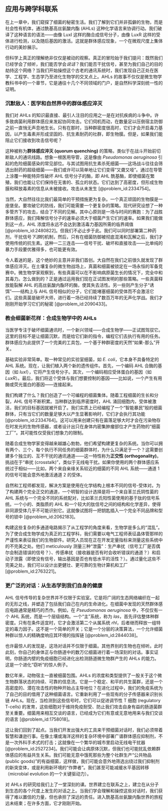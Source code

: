 ## 应用与跨学科联系

在上一章中，我们窥探了细菌的秘密生活。我们了解到它们并非孤僻的生物，而是社会性有机体，通过酰基高丝氨酸内酯 (AHLs) 这种化学语言来协调行动。我们破译了这种语言的语法——由像 LuxI 这样的酶合成信号分子，由像 LuxR 这样的受体进行检测，以及随后基因的激活。这就是群体感应现象，一个在微观尺度上集体行动的美妙展示。

但科学上真正的理解绝非仅仅是被动的观察。真正的冒险始于我们提问：既然我们已经学会了倾听，我们能否学会*说话*？我们能否干扰信号，甚至为我们自己的目的劫持这个网络？当我们开始操控这个古老的通讯系统时，我们发现自己正处在医学、工程学、生态学乃至进化生物学的交叉点上。AHLs 的故事不仅仅是微生物学教科书中的一个章节，它是通往十几个不同领域的门户，是自然科学深刻统一性的证明。

### 沉默敌人：医学和自然界中的群体感应淬灭

我们对 AHLs 的知识最直接、最引人注目的应用之一是在对抗疾病的斗争中。许多致病菌利用群体感应来发起协同攻击。它们伺机而动，在数量足以压倒宿主防御之前一直悄无声息地生长。只有在那时，当种群密度很高时，它们才会开启毒力基因，以产生毒素并形成坚固的、抗生素耐药的社群，即生物膜。但是，如果我们能阻止它们接收到攻击信号呢？

这种被称为**群体感应淬灭 (quorum quenching)** 的策略，类似于在战斗开始前切断敌人的通讯线路。想象一根医用导管，这是像由 *Pseudomonas aeruginosa* 引起的危险细菌感染的常见部位。与其试图用抗生素杀死细菌——这场战斗往往会筛选出耐药的超级细菌——我们或许可以简单地让它们变得“又聋又哑”。通过在导管上涂覆一种能特异性破坏 AHL 信号分子的酶，即 AHL 酰基酶，即使细菌在繁殖，我们也能让它们保持在无害的、孤立的状态。它们达到了高密度，但形成生物膜和释放毒素的信息从未被接收。攻击从未发生 [@problem_id:2334754]。

当然，大自然往往比我们最简单的干预措施更为复杂。一个真正顽固的生物膜是一座堡垒。要攻破它的防线，我们可能需要一个更复杂的策略。现代研究设想了一种多管齐下的攻击，结合了不同的见解。其中心原则是一场与时间的赛跑：为了战胜群体感应，我们降解信号分子的速率必须大于细菌产生它们的速率。如果我们能做到这一点，AHL 浓度将永远不会达到激活毒力基因所需的临界阈值 [@problem_id:2480822]。但我们不必止步于此。我们可以同时部署第二种药剂，干扰信号*下游*的机制，然后，只有在细菌防御被彻底混淆和瓦解之后，我们才使用传统的抗生素。这种一二三连击——信号干扰、破坏和直接攻击——比单纯的暴力手段要优雅得多，也可能更有效。

令人着迷的是，这个绝妙的主意并非我们首创。大自然在我们之前很久就发现了群体感应淬灭。在土壤复杂的微生物战场上，真菌和细菌被锁定在一场永恒的军备竞赛中。微生物学家观察到，有些真菌可以在不影响病原菌生长的情况下，完全中和其毒力。怎么做到的？正是通过运用我们现在正试图发明的那些策略。一些真菌释放能裂解 AHL 的高丝氨酸内酯环的酶，使其失去活性。另一些则产生分子“诱饵”——结构上与 AHL 信号相似的分子，它们能堵塞细菌的受体而不会激活它们。这些真菌是破坏大师，进行着一场已经持续了数百万年的无声化学战。我们才刚刚开始学习它们的秘密 [@problem_id:2090433]。

### 教会细菌新花样：合成生物学中的 AHLs

当医学专注于破坏细菌通讯时，一个新兴领域——合成生物学——正试图驾驭它。这里的目标不是让细菌沉默，而是给它们新的指令，编程它们去执行有用的任务。群体感应为此提供了一个完美的工具包，一个基于种群密度的天然“如果-那么”开关。

基础实验非常简单。取一种常见的实验室细菌，如 *E. coli*，它本身不具备特定的 AHL 系统。现在，让我们植入两个新的遗传组件。首先，一个编码 AHL 合酶的基因（如 *luxI*），它将产生信号分子。其次，一个编码相应受体蛋白的基因（如 *LuxR*）。最后，我们将这个受体与我们想要控制的基因——比如说，一个产生有用酶或荧光蛋白的基因——连接起来。

我们构建了什么？我们创造了一个可编程的细菌集体。随着工程细菌的生长和分裂，AHL 信号不断积累。当种群达到临界密度时，AHL 涌回细胞内，受体被激活，我们的目标基因就被开启了。我们实质上已经编程了一个“智能暴民”般的细菌群体，只有当它们的数量足够大以产生显著影响时，它们才会执行其功能 [@problem_id:2334764]。这可以用来创建只有在菌落足够大时才会在污染物存在时发光的生物传感器，或者设计出只在身体内密集肿瘤部位才产生药物的“细菌工厂”。其可能性仅受我们想象力的限制。

随着合成生物学家变得越来越雄心勃勃，他们希望构建更复杂的系统。当你可以拥有两个、三个，每个执行不同任务的细菌群体时，为什么只满足于一个？这需要创建多个独立的、互不干扰的通讯通道——这一特性称为**正交性 (orthogonality)**。挑战在于“串扰 (crosstalk)”，类似于无线电干扰。如果你使用的两个群体感应系统过于相似——比如，两个来自亲缘关系较近的细菌的不同 AHL 系统——通道 1 的信号可能会意外地激活通道 2 的受体。

自然和工程师都发现，解决方案是使用在化学结构上根本不同的信号-受体对。为了构建两个完全正交的通道，一个明智的设计选择是将一个来自革兰氏阴性菌的 AHL 系统与一个完全不同的系统配对，比如革兰氏阳性菌使用的基于肽的信号系统。一个小的、类脂质的 AHL 和一个较大的肽信号之间的结构和化学差异，使得非同源受体几乎不可能识别它。这就像试图将一把钥匙插入一个完全不同品牌和型号的锁中 [@problem_id:2062183]。

构建这些复杂的多通道电路揭示了从工程学的角度来看，生物学是多么的“混乱”。为了使合成生物学成为真正的工程学科，我们需要以电气工程师表征晶体管那样的严谨性来表征我们的生物部件。研究人员现在正在开发定量指标来测量这些系统中的不完美之处。他们 meticulously 测量三种“泄露”：生产串扰（信号工厂是否偶尔会制造错误的信号？）、传感串扰（接收器是否有时会收听错误的通道？）和启动子泄露（即使没有信号，输出基因是否也有低水平的活性？）。通过量化这些不完美之处，我们可以设计出更健壮、更可靠的生物计算机和工厂 [@problem_id:2763221]。

### 更广泛的对话：从生态学到我们自身的健康

AHL 信号传导的复杂世界并不仅限于实验室。它是将广阔的生态网络编织在一起的无形之线，并塑造了包括我们自己在内的生命进化。在细菌中发现的天然群体感应电路通常是精巧的杰作。例如，在 *Pseudomonas aeruginosa* 中，不仅仅有一个 AHL 系统，而是一个层级结构。一个“主”系统，称为 *las*，首先评估整体种群密度。只有在条件适宜时，它才会激活第二个从属系统 *rhl*，后者继而释放一组特定的毒力因子。这不是一个简单的开关；它是一个分层的决策算法，一个允许细菌种群以惊人的精确度响应其环境的指挥链 [@problem_id:2844038]。

也许最惊人的发现是，这场对话并不仅限于细菌。其他界别的生物也在倾听。此时此刻，你自己的身体正与你肠道中的数万亿细菌进行着一场深刻的对话。事实证明，你肠道内壁的免疫细胞已经进化出检测肠道微生物群产生的 AHLs 的能力。这是一个进化“窃听”的惊人例子。

数亿年来，动物宿主一直被细菌包围。AHLs 的浓度和类型提供了一股关于这个微生物群落状态的持续、可靠的信息流。它是一个稳定、和平的共生菌群，还是一个高密度的、潜在攻击性的物种开始占主导地位？在进化过程中，我们的免疫系统为了自己的目的借用了这种细菌语言。它重新利用了一些现有的分子传感器来识别长链 AHLs。现在，当检测到这些信号时，它们可以促进调节性 T 细胞 (regulatory T-cells) 的发育，这些细胞对于维持免疫耐受、防止我们攻击自身有益的肠道菌群至关重要。细菌用来相互交谈的语言，已经成为它们有意或无意地用来与我们交谈的语言 [@problem_id:1758018]。

这让我们回到了起点。当我们开发出强大的工具来干预细菌对话时，我们必须带着智慧和谦逊行事。在像土壤或海洋这样的复杂环境中部署广谱群体感应抑制剂，不是一次外科手术式的打击；这就像在一个繁华的城市里启动无线电干扰器 [@problem_id:2527234]。我们可能会让病原体沉默，但我们也可能扰乱依赖群体感应的有益共生关系。我们可能无意中饿死那些为整个社群生产“公共物品 (public goods)”的有益细菌，这样做，我们可能会意外地筛选出绕过我们抑制剂的新突变体，或是利用新环境的“作弊者”。我们甚至可能减缓水平基因转移（microbial evolution 的一个关键驱动力）。

对 AHLs 的研究给我们上了一堂深刻的课。世界建立在联系之上，建立在从分子到生态的各个尺度上发生的对话之上。当我们学会理解和操控这些对话时，我们获得了难以置信的力量，但也承担了深远的责任。进入酰基高丝氨酸内酯世界的旅程远未结束；在许多方面，它才刚刚开始。